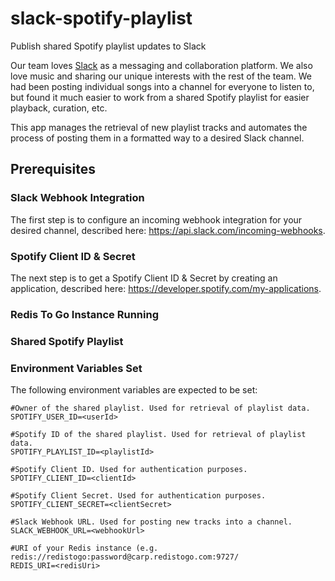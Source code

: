 # slack-spotify-playlist
Publish shared Spotify playlist updates to Slack

Our team loves <a href="https://slack.com/">Slack</a> as a messaging and collaboration platform.  We also love music and
sharing our unique interests with the rest of the team.  We had been posting individual songs into a channel for everyone
to listen to, but found it much easier to work from a shared Spotify playlist for easier playback, curation, etc.

This app manages the retrieval of new playlist tracks and automates the process of posting them in a formatted way 
to a desired Slack channel.

## Prerequisites
### Slack Webhook Integration
The first step is to configure an incoming webhook integration for your desired channel, described here:
https://api.slack.com/incoming-webhooks.

### Spotify Client ID & Secret
The next step is to get a Spotify Client ID & Secret by creating an application, described here: 
https://developer.spotify.com/my-applications.

### Redis To Go Instance Running

### Shared Spotify Playlist

### Environment Variables Set
The following environment variables are expected to be set:
```
#Owner of the shared playlist. Used for retrieval of playlist data.
SPOTIFY_USER_ID=<userId>

#Spotify ID of the shared playlist. Used for retrieval of playlist data.
SPOTIFY_PLAYLIST_ID=<playlistId>

#Spotify Client ID. Used for authentication purposes.
SPOTIFY_CLIENT_ID=<clientId>

#Spotify Client Secret. Used for authentication purposes.
SPOTIFY_CLIENT_SECRET=<clientSecret>

#Slack Webhook URL. Used for posting new tracks into a channel.
SLACK_WEBHOOK_URL=<webhookUrl>

#URI of your Redis instance (e.g. redis://redistogo:password@carp.redistogo.com:9727/
REDIS_URI=<redisUri>
```